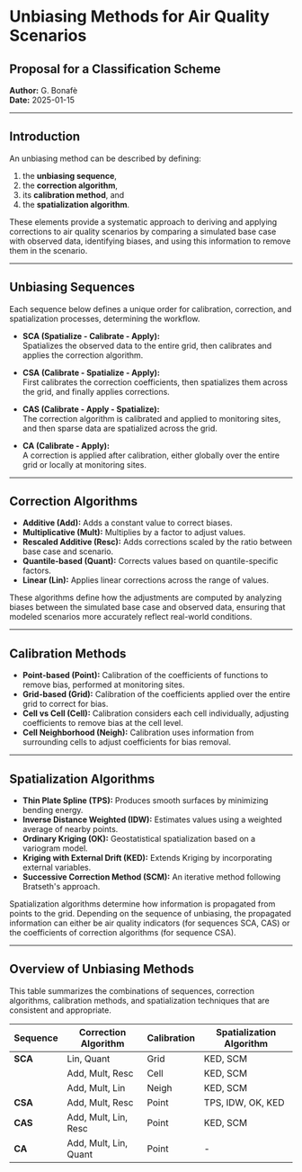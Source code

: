# Unbiasing Methods for Air Quality Scenarios
## Proposal for a Classification Scheme  
**Author:** G. Bonafè  
**Date:** 2025-01-15  

---

## Introduction  
An unbiasing method can be described by defining:  
1. the **unbiasing sequence**,  
2. the **correction algorithm**,  
3. its **calibration method**, and  
4. the **spatialization algorithm**.  

These elements provide a systematic approach to deriving and applying corrections to air quality scenarios by comparing a simulated base case with observed data, identifying biases, and using this information to remove them in the scenario.

---

## Unbiasing Sequences  
Each sequence below defines a unique order for calibration, correction, and spatialization processes, determining the workflow.  

- **SCA (Spatialize - Calibrate - Apply):**  
  Spatializes the observed data to the entire grid, then calibrates and applies the correction algorithm.  

- **CSA (Calibrate - Spatialize - Apply):**  
  First calibrates the correction coefficients, then spatializes them across the grid, and finally applies corrections.  

- **CAS (Calibrate - Apply - Spatialize):**  
  The correction algorithm is calibrated and applied to monitoring sites, and then sparse data are spatialized across the grid.  

- **CA (Calibrate - Apply):**  
  A correction is applied after calibration, either globally over the entire grid or locally at monitoring sites.

---

## Correction Algorithms  
- **Additive (Add):** Adds a constant value to correct biases.  
- **Multiplicative (Mult):** Multiplies by a factor to adjust values.  
- **Rescaled Additive (Resc):** Adds corrections scaled by the ratio between base case and scenario.  
- **Quantile-based (Quant):** Corrects values based on quantile-specific factors.  
- **Linear (Lin):** Applies linear corrections across the range of values.  

These algorithms define how the adjustments are computed by analyzing biases between the simulated base case and observed data, ensuring that modeled scenarios more accurately reflect real-world conditions.

---

## Calibration Methods  
- **Point-based (Point):** Calibration of the coefficients of functions to remove bias, performed at monitoring sites.  
- **Grid-based (Grid):** Calibration of the coefficients applied over the entire grid to correct for bias.  
- **Cell vs Cell (Cell):** Calibration considers each cell individually, adjusting coefficients to remove bias at the cell level.  
- **Cell Neighborhood (Neigh):** Calibration uses information from surrounding cells to adjust coefficients for bias removal.

---

## Spatialization Algorithms  
- **Thin Plate Spline (TPS):** Produces smooth surfaces by minimizing bending energy.  
- **Inverse Distance Weighted (IDW):** Estimates values using a weighted average of nearby points.  
- **Ordinary Kriging (OK):** Geostatistical spatialization based on a variogram model.  
- **Kriging with External Drift (KED):** Extends Kriging by incorporating external variables.  
- **Successive Correction Method (SCM):** An iterative method following Bratseth's approach.  

Spatialization algorithms determine how information is propagated from points to the grid. Depending on the sequence of unbiasing, the propagated information can either be air quality indicators (for sequences SCA, CAS) or the coefficients of correction algorithms (for sequence CSA).

---

## Overview of Unbiasing Methods  
This table summarizes the combinations of sequences, correction algorithms, calibration methods, and spatialization techniques that are consistent and appropriate.  

| **Sequence** | **Correction Algorithm** | **Calibration** | **Spatialization Algorithm** |
|--------------|---------------------------|-----------------|------------------------------|
| **SCA**      | Lin, Quant               | Grid            | KED, SCM                     |
|              | Add, Mult, Resc          | Cell            | KED, SCM                     |
|              | Add, Mult, Lin           | Neigh           | KED, SCM                     |
| **CSA**      | Add, Mult, Resc          | Point           | TPS, IDW, OK, KED            |
| **CAS**      | Add, Mult, Lin, Resc     | Point           | KED, SCM                     |
| **CA**       | Add, Mult, Lin, Quant    | Point           | -                            |
